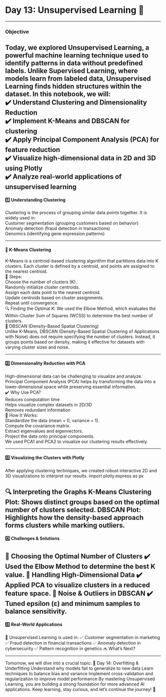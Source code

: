 # Day 13: Unsupervised Learning 🚀
---
### Objective

Today, we explored Unsupervised Learning, a powerful machine learning technique used to identify patterns in data without predefined labels. Unlike Supervised Learning, where models learn from labeled data, Unsupervised Learning finds hidden structures within the dataset.
In this notebook, we will:<br>
✔️ Understand Clustering and Dimensionality Reduction<br>
✔️ Implement K-Means and DBSCAN for clustering<br>
✔️ Apply Principal Component Analysis (PCA) for feature reduction<br>
✔️ Visualize high-dimensional data in 2D and 3D using Plotly<br>
✔️ Analyze real-world applications of unsupervised learning<br>
---
#### 1️⃣ Understanding Clustering<br>

Clustering is the process of grouping similar data points together. It is widely used in:<br>
Customer segmentation (grouping customers based on behavior)<br>
Anomaly detection (fraud detection in transactions)<br>
Genomics (identifying gene expression patterns)<br>

---
#### 🔹 K-Means Clustering<br>
K-Means is a centroid-based clustering algorithm that partitions data into K clusters. Each cluster is defined by a centroid, and points are assigned to the nearest centroid.<br>
📌 Steps:<br>
Choose the number of clusters (K).<br>
Randomly initialize cluster centroids.<br>
Assign each data point to the nearest centroid.<br>
Update centroids based on cluster assignments.<br>
Repeat until convergence.<br>
🔍 Finding the Optimal K: We used the Elbow Method, which evaluates the Within-Cluster Sum of Squares (WCSS) to determine the best number of clusters.<br>
🔹 DBSCAN (Density-Based Spatial Clustering)<br>
Unlike K-Means, DBSCAN (Density-Based Spatial Clustering of Applications with Noise) does not require specifying the number of clusters. Instead, it groups points based on density, making it effective for datasets with varying cluster sizes and noise.<br>

---
#### 2️⃣ Dimensionality Reduction with PCA<br>

High-dimensional data can be challenging to visualize and analyze. Principal Component Analysis (PCA) helps by transforming the data into a lower-dimensional space while preserving essential information.<br>
✔️ Why Use PCA?<br>
Reduces computation time<br>
Helps visualize complex datasets in 2D/3D<br>
Removes redundant information<br>
📌 How It Works:<br>
Standardize the data (mean = 0, variance = 1).<br>
Compute the covariance matrix.<br>
Extract eigenvalues and eigenvectors.<br>
Project the data onto principal components.<br>
We used PCA1 and PCA2 to visualize our clustering results effectively.<br>

---
#### 3️⃣ Visualizing the Clusters with Plotly

After applying clustering techniques, we created robust interactive 2D and 3D visualizations to interpret our results.
import plotly.express as px

🔍 Interpreting the Graphs
K-Means Clustering Plot: Shows distinct groups based on the optimal number of clusters selected.
DBSCAN Plot: Highlights how the density-based approach forms clusters while marking outliers.
---
#### 4️⃣ Challenges & Solutions

🔸 Choosing the Optimal Number of Clusters
✔️ Used the Elbow Method to determine the best K value.
🔸 Handling High-Dimensional Data
✔️ Applied PCA to visualize clusters in a reduced feature space.
🔸 Noise & Outliers in DBSCAN
✔️ Tuned epsilon (ε) and minimum samples to balance sensitivity.
---
#### 5️⃣ Real-World Applications

🚀 Unsupervised Learning is used in:
✅ Customer segmentation in marketing
✅ Fraud detection in financial transactions
✅ Anomaly detection in cybersecurity
✅ Pattern recognition in genetics
🔜 What’s Next?

---
Tomorrow, we will dive into a crucial topic:
📌 Day 14: Overfitting & Underfitting
Understand why models fail to generalize to new data
Learn techniques to balance bias and variance
Implement cross-validation and regularization to improve model performance
By mastering Unsupervised Learning, you are building a strong foundation for more advanced AI applications. Keep learning, stay curious, and let’s continue the journey! 🚀
